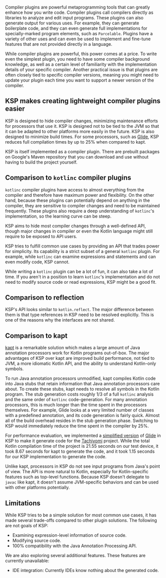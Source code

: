 [//]: # (title: Why KSP)

Compiler plugins are powerful metaprogramming tools that can greatly enhance how you write code.
Compiler plugins call compilers directly as libraries to analyze and edit input programs. These plugins can also generate
output for various uses. For example, they can generate boilerplate code, and they can even generate full implementations
for specially-marked program elements, such as `Parcelable`. Plugins have a variety of other uses and can even be used
to implement and fine-tune features that are not provided directly in a language.

While compiler plugins are powerful, this power comes at a price. To write even the simplest plugin, you need to have
some compiler background knowledge, as well as a certain level of familiarity with the implementation details of your
specific compiler. Another practical issue is that plugins are often closely tied to specific compiler versions,
meaning you might need to update your plugin each time you want to support a newer version of the compiler.

## KSP makes creating lightweight compiler plugins easier

KSP is designed to hide compiler changes, minimizing maintenance efforts for processors that use it. KSP is designed not
to be tied to the JVM so that it can be adapted to other platforms more easily in the future. KSP is also designed to
minimize build times. For some processors, such as [Glide](https://github.com/bumptech/glide), KSP reduces full compilation
times by up to 25% when compared to kapt.

KSP is itself implemented as a compiler plugin. There are prebuilt packages on Google's Maven repository that you can
download and use without having to build the project yourself.

## Comparison to `kotlinc` compiler plugins

`kotlinc` compiler plugins have access to almost everything from the compiler and therefore have maximum power and flexibility.
On the other hand, because these plugins can potentially depend on anything in the compiler, they are sensitive to
compiler changes and need to be maintained frequently. These plugins also require a deep understanding of `kotlinc`'s
implementation, so the learning curve can be steep.

KSP aims to hide most compiler changes through a well-defined API, though major changes in compiler or even the Kotlin
language might still require to be exposed to API users.

KSP tries to fulfill common use cases by providing an API that trades power for simplicity. Its capability is a strict
subset of a general `kotlinc` plugin. For example, while `kotlinc` can examine expressions and statements and can even
modify code, KSP cannot.

While writing a `kotlinc` plugin can be a lot of fun, it can also take a lot of time. If you aren't in a position to
learn `kotlinc`'s implementation and do not need to modify source code or read expressions, KSP might be a good fit.

## Comparison to reflection

KSP's API looks similar to `kotlin.reflect`. The major difference between them is that type references in KSP need to be
resolved explicitly. This is one of the reasons why the interfaces are not shared.

## Comparison to kapt

[kapt](kapt.md) is a remarkable solution which makes a large amount of Java annotation processors work for Kotlin
programs out-of-box. The major advantages of KSP over kapt are improved build performance, not tied to JVM, a more
idiomatic Kotlin API, and the ability to understand Kotlin-only symbols.

To run Java annotation processors unmodified, kapt compiles Kotlin code into Java stubs that retain information that
Java annotation processors care about. To create these stubs, kapt needs to resolve all symbols in the Kotlin program.
The stub generation costs roughly 1/3 of a full `kotlinc` analysis and the same order of `kotlinc` code-generation.
For many annotation processors, this is much longer than the time spent in the processors themselves.
For example, Glide looks at a very limited number of classes with a predefined annotation, and its code generation
is fairly quick. Almost all of the build overhead resides in the stub generation phase. Switching to KSP would immediately
reduce the time spent in the compiler by 25%.

For performance evaluation, we implemented a [simplified version](https://github.com/google/ksp/releases/download/1.4.10-dev-experimental-20200924/miniGlide.zip)
of [Glide](https://github.com/bumptech/glide) in KSP to make it generate code for the [Tachiyomi](https://github.com/inorichi/tachiyomi) project.
While the total Kotlin compilation time of the project is 21.55 seconds on our test device, it took 8.67 seconds for kapt
to generate the code, and it took 1.15 seconds for our KSP implementation to generate the code.

Unlike kapt, processors in KSP do not see input programs from Java's point of view. The API is more natural to Kotlin,
especially for Kotlin-specific features such as top-level functions. Because KSP doesn't delegate to `javac` like kapt,
it doesn't assume JVM-specific behaviors and can be used with other platforms potentially.

## Limitations

While KSP tries to be a simple solution for most common use cases, it has made several trade-offs compared to other plugin solutions.
The following are not goals of KSP:

* Examining expression-level information of source code.
* Modifying source code.
* 100% compatibility with the Java Annotation Processing API.

We are also exploring several additional features. These features are currently unavailable:

* IDE integration: Currently IDEs know nothing about the generated code.